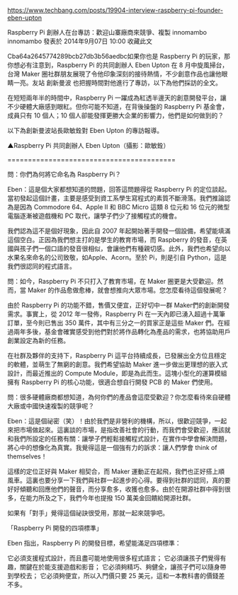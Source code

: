 https://www.techbang.com/posts/19904-interview-raspberry-pi-founder-eben-upton

Raspberry Pi 創辦人在台專訪：歡迎山寨廠商來競爭、複製
innomambo innomambo 發表於 2014年9月07日 10:00 收藏此文


Cba64a2645774289bcb27db3b56aedbc如果你也是 Raspberry Pi 的玩家，那你想必有注意到，Raspberry Pi 的共同創辦人 Eben Upton 在 8 月中旋風掃台，台灣 Maker 圈社群朋友展現了令他印象深刻的接待熱情，不少創意作品也讓他眼睛一亮。友站 創新曼波 也把握時間對他進行了專訪，以下為他們採訪的全文。

在短短兩年半的時間中，Raspberry Pi 一躍成為紅透半邊天的創意開發平台，讓不少硬體大廠感到眼紅。但你可能不知道，在背後操盤的 Raspberry Pi 基金會，成員只有 10 個人；10 個人卻能發揮更勝大企業的影響力，他們是如何做到的？

以下為創新曼波站長歐敏銓對 Eben Upton 的專訪報導。



▲Raspberry Pi 共同創辦人 Eben Upton（攝影：歐敏銓）

=========================================

問：你們為何將它命名為 Raspberry Pi？

Eben：這是個大家都想知道的問題，回答這問題得從 Raspberry Pi 的定位談起。當初發起這個計畫，主要是感受到資工系學生寫程式的素質不斷滑落。我們推論認為是因為 Commodore 64、Apple II 和 BBC Micro 這類 8 位元和 16 位元的微型電腦逐漸被遊戲機和 PC 取代，讓學子們少了接觸程式的機會。

我們認為這不是個好現象，因此自 2007 年起開始著手開發一個設備，希望能填滿這個空白。正因為我們想主打的是學生的教育市場，而 Raspberry 的發音，在英國與孩子們一個口語的發音很相似，會讓他們有種親切感。此外，我們也希望向以水果名來命名的公司致敬，如Apple、Acorn。至於 Pi，則是引自 Python，這是我們很認同的程式語言。

問：如今，Raspberry Pi 不只打入了教育市場，在 Maker 圈更是大受歡迎。然而，當 Maker 的作品愈做愈棒，就會想推向大眾市場。您怎麼看待這個發展呢？

由於 Raspberry Pi 的功能不錯，售價又便宜，正好切中一群 Maker們的創新開發需求。事實上，從 2012 年一發佈，Raspberry Pi 在一天內即已湧入超過十萬筆訂單，至今則已售出 350 萬件，其中有三分之一的買家正是這些 Maker 們。在經過兩年多後，基金會確實感受到他們對於將作品轉化為產品的需求，也將協助用戶創業設定為新的任務。

在社群及夥伴的支持下，Raspberry Pi 這平台持續成長，已發展出全方位且穩定的軟體，並萌生了無窮的創意。我們希望協助 Maker 進一步做出更理想的嵌入式設計，而最近推出的 Compute Module，即是為此而生。這塊小型化的運算模組擁有 Raspberry Pi 的核心功能，很適合想自行開發 PCB 的 Maker 們使用。

問：很多硬體廠商都想知道，為何你們的產品會這麼受歡迎？你怎麼看待來自硬體大廠或中國快速複製的競爭呢？

Eben：這是個祕密（笑）！由於我們是非營利的機構，所以，很歡迎競爭，一起來把市場做起來。這裏談的市場，是指改善社會的行動，而我們會受歡迎，應該就和我們所設定的任務有關：讓學子們輕鬆接觸程式設計，在實作中學會解決問題，將心中的想像化為真實。我覺得這是一個強有力的訴求：讓人們學會 think of themselves！

這樣的定位正好與 Maker 相契合，而 Maker 運動正在起飛，我們也正好搭上順風車。這裏也要分享一下我們與社群一起進步的心得。要得到社群的認同，真的要好好傾聽和回應他們的聲音，而分享愈多，收獲也愈多。由於在開源社群中得到很多，在能力所及之下，我們今年也提撥 150 萬美金回饋給開源社群。

如果有「對手」覺得這個祕訣很受用，那就一起來競爭吧。

 

「Raspberry Pi 開發的四項標準」

Eben 指出，Raspberry Pi 的開發目標，希望能滿足四項標準：

它必須支援程式設計，而且盡可能地使用很多程式語言；
它必須讓孩子們覺得有趣，關鍵在於能支援遊戲和影音；
它必須夠精巧、夠健全，讓孩子們可以隨身帶到學校去；
它必須夠便宜，所以入門價只要 25 美元，這和一本教科書的價錢差不多。
